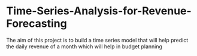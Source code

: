 # Time-Series-Analysis-for-Revenue-Forecasting

The aim of this project is to build a time series model that will help predict the daily revenue of a month which will help in  budget planning
